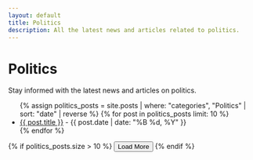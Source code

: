 ```yaml
---
layout: default
title: Politics
description: All the latest news and articles related to politics.
---
```


<h1>Politics</h1>
<p>Stay informed with the latest news and articles on politics.</p>

<div id="politics-posts">
    <ul id="post-list">
        {% assign politics_posts = site.posts | where: "categories", "Politics" | sort: "date" | reverse %}
        {% for post in politics_posts limit: 10 %}
            <li>
                <a href="{{ post.url }}">{{ post.title }}</a> - {{ post.date | date: "%B %d, %Y" }}
            </li>
        {% endfor %}
    </ul>
</div>

{% if politics_posts.size > 10 %}
    <button id="load-more" class="button">Load More</button>
{% endif %}

<script>
    let currentIndex = 10;
    const posts = {% raw %}{{ politics_posts | jsonify }}{% endraw %};
    const postList = document.getElementById('post-list');
    const loadMoreButton = document.getElementById('load-more');

    loadMoreButton.addEventListener('click', () => {
        const nextPosts = posts.slice(currentIndex, currentIndex + 10);
        if (nextPosts.length > 0) {
            nextPosts.forEach(post => {
                const listItem = document.createElement('li');
                listItem.innerHTML = `<a href="${post.url}">${post.title}</a> - ${new Date(post.date).toLocaleDateString()}`;
                postList.appendChild(listItem);
            });
            currentIndex += 10;
        }

        // Hide button if no more posts are left to load
        if (currentIndex >= posts.length) {
            loadMoreButton.style.display = 'none';
        }
    });
</script>
